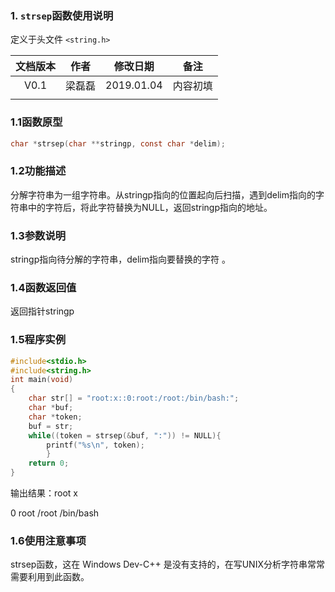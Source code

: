 ### 1. `strsep`函数使用说明

定义于头文件 `<string.h>`



| 文档版本 |  作者  |  修改日期  |   备注   |
| :------: | :----: | :--------: | :------: |
|   V0.1   | 梁磊磊 | 2019.01.04 | 内容初填 |
|          |        |            |          |







### 1.1函数原型

```c
char *strsep(char **stringp, const char *delim);
```



### 1.2功能描述

 分解字符串为一组字符串。从stringp指向的位置起向后扫描，遇到delim指向的字符串中的字符后，将此字符替换为NULL，返回stringp指向的地址。  

### 1.3参数说明

 stringp指向待分解的字符串，delim指向要替换的字符 。



### 1.4函数返回值

 返回指针stringp 



### 1.5程序实例



```c
#include<stdio.h>
#include<string.h>
int main(void)
{
	char str[] = "root:x::0:root:/root:/bin/bash:";
	char *buf;
	char *token;
	buf = str;
	while((token = strsep(&buf, ":")) != NULL){
		printf("%s\n", token);
		} 
	return 0;
}
```



输出结果：root
x

0
root
/root
/bin/bash





### 1.6使用注意事项

 strsep函数，这在 Windows Dev-C++ 是没有支持的，在写UNIX分析字符串常常需要利用到此函数。

